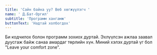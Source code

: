 ```yaml
---
title: 'Сайн байна уу? Веб хөгжүүлэгч '
name: ' Д.Бат-Оргил'
subtitle: 'Программ хангамж'
buttonText: 'Надтай холбогдох'
---
```


Би кодчилох болон программ зохиох дуртай. Эхлүүлсэн ажлаа заавал дуусгаж байж санаа амардаг төрлийн хүн. Миний хэлэх дуртай үг бол "Leave your comfort zone".

